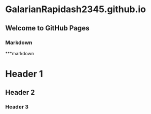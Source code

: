 # GalarianRapidash2345.github.io

## Welcome to GitHub Pages


### Markdown

***markdown


# Header 1
## Header 2
### Header 3
